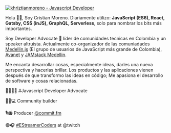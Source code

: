 [![khriztianmoreno - Javascript Developer](https://res.cloudinary.com/khriztianmoreno/image/upload/f_auto,g_auto/v1594300897/KM-brand/km-keyvisual.png)](https://www.khriztianmoreno.com)

Hola 👋🏻, Soy Cristian Moreno. Diariamente utilizo: **JavaScript (ES6), React, Gatsby, CSS (inJS), GraphQL, Serverless**, solo para nombrar los bits más importantes.

Soy Developer Advocate 🥑 líder de comunidades tecnicas en Colombia y un speaker altruista. Actualmente co-organizador de las comuniadades [Medellin.js](http://medellinjs.org/) (El grupo de usuarios de JavaScript más grande de Colombia), [Avanet](https://avanet.org/) y [JAMstack Medellin](https://www.meetup.com/jamstack-medellin/).

Me encanta desarrollar cosas, especialmente ideas, darles una nueva perspectiva y hacerlas brillar. Los productos y las aplicaciones vienen después de que transformo las ideas en código; Me apasiona el desarrollo de software y cosas relacionadas.


🥑👨🏼‍💻 #Javascript Developer Advocate

🦸🏼💻 Community builder

🎙📻 Producer [@commit.fm](https://anchor.fm/khriztianmoreno)

🟣🎧 [#EStreamerCoders](https://www.twitch.tv/khriztianmoreno) at @twitch
